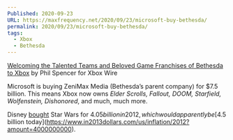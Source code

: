 ```yaml
---
Published: 2020-09-23
URL: https://maxfrequency.net/2020/09/23/microsoft-buy-bethesda/
permalink: 2020/09/23/microsoft-buy-bethesda/
tags:
  - Xbox
  - Bethesda
---
```

[Welcoming the Talented Teams and Beloved Game Franchises of Bethesda to Xbox](https://news.xbox.com/en-us/2020/09/21/welcoming-bethesda-to-the-xbox-family/) by Phil Spencer for Xbox Wire

Microsoft is buying ZeniMax Media (Bethesda’s parent company) for $7.5 billion. This means Xbox now owns *Elder Scrolls, Fallout, DOOM, Starfield, Wolfenstein, Dishonored*, and much, much more. 

Disney [bought](https://www.usatoday.com/story/money/business/2012/10/30/disney-star-wars-lucasfilm/1669739/) Star Wars for $4.05 billion in 2012, which would apparently be [$4.5 billion today](https://www.in2013dollars.com/us/inflation/2012?amount=4000000000). 

